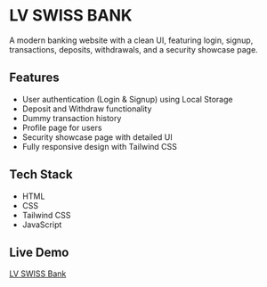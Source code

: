# LV SWISS BANK

A modern banking website with a clean UI, featuring login, signup, transactions, deposits, withdrawals, and a security showcase page.

## Features
- User authentication (Login & Signup) using Local Storage
- Deposit and Withdraw functionality
- Dummy transaction history
- Profile page for users
- Security showcase page with detailed UI
- Fully responsive design with Tailwind CSS

## Tech Stack
- HTML
- CSS
- Tailwind CSS
- JavaScript

## Live Demo
[LV SWISS Bank](https://nightglow2004.github.io/banking-website/)

